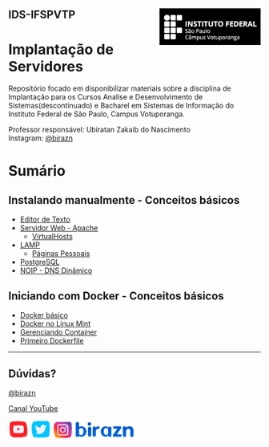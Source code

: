 ## IDS-IFSPVTP <img align="right" src="img/vtp_ifsp-pb.png" width="40%">
# Implantação de Servidores
Repositório focado em disponibilizar materiais sobre a disciplina de Implantação para os Cursos Analise e Desenvolvimento de Sistemas(descontinuado) e Bacharel em Sistemas de Informação do Instituto Federal de São Paulo, Campus Votuporanga.

Professor responsável: Ubiratan Zakaib do Nascimento
<br>
Instagram: [@birazn](https://www.instagram.com/birazn)

# Sumário

## Instalando manualmente - Conceitos básicos
- [Editor de Texto](https://github.com/birazn/IDS-IFSPVTP/blob/master/Aulas/01-Editor_Texto.md)
- [Servidor Web - Apache](https://github.com/birazn/IDS-IFSPVTP/blob/master/Aulas/02-ServidorWeb.md)
  - [VirtualHosts](https://github.com/birazn/IDS-IFSPVTP/blob/master/Aulas/03-VirtualHosts.md)
- [LAMP](https://github.com/birazn/IDS-IFSPVTP/blob/master/Aulas/04-LAMP.md)
  - [Páginas Pessoais](https://github.com/birazn/IDS-IFSPVTP/blob/master/Aulas/05-Paginas_Pessoais.md)
- [PostgreSQL](https://github.com/birazn/IDS-IFSPVTP/blob/master/Aulas/06-PostgreSQL.md)
- [NOIP - DNS Dinâmico](https://github.com/birazn/IDS-IFSPVTP/blob/master/Aulas/07-DNS_Dinâmico_NOIP.md)

## Iniciando com Docker - Conceitos básicos
- [Docker básico](https://github.com/birazn/IDS-IFSPVTP/blob/master/Aulas/08-Iniciando_com_Docker.md)
- [Docker no Linux Mint](https://github.com/birazn/IDS-IFSPVTP/blob/master/Aulas/09-Docker_LinuxMint_21.md)
- [Gerenciando Container](https://github.com/birazn/IDS-IFSPVTP/blob/master/Aulas/010-Gerenciando_container.md)
- [Primeiro Dockerfile](https://github.com/birazn/IDS-IFSPVTP/blob/master/Aulas/011-Primeiro_Dockerfile.md)




---

## Dúvidas?

[@birazn](https://www.instagram.com/birazn)

[Canal YouTube](https://www.youtube.com/birazn)

<img src="img/birazn-social.png" width="250" />